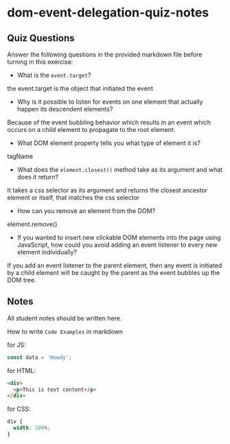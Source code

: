 # dom-event-delegation-quiz-notes

## Quiz Questions

Answer the following questions in the provided markdown file before turning in this exercise:

- What is the `event.target`?

the event.target is the object that initiated the event

- Why is it possible to listen for events on one element that actually happen its descendent elements?

Because of the event bubbling behavior which results in an event which occurs on a child element to propagate to the root element.

- What DOM element property tells you what type of element it is?

tagName

- What does the `element.closest()` method take as its argument and what does it return?

It takes a css selector as its argument and returns the closest ancestor element or itself, that matches the css selector

- How can you remove an element from the DOM?

element.remove()

- If you wanted to insert new clickable DOM elements into the page using JavaScript, how could you avoid adding an event listener to every new element individually?

If you add an event listener to the parent element, then any event is initiated by a child element will be caught by the parent as the event bubbles up the DOM tree.

## Notes

All student notes should be written here.

How to write `Code Examples` in markdown

for JS:

```javascript
const data = 'Howdy';
```

for HTML:

```html
<div>
  <p>This is text content</p>
</div>
```

for CSS:

```css
div {
  width: 100%;
}
```
